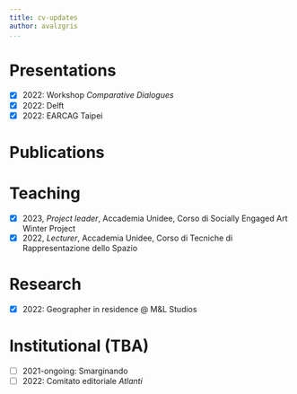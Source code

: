 ```yaml
---
title: cv-updates
author: avalzgris
...
```


# Presentations

- [x] 2022: Workshop *Comparative Dialogues*
- [x] 2022: Delft
- [x] 2022: EARCAG Taipei

# Publications

# Teaching

- [x] 2023, *Project leader*, Accademia Unidee,  Corso di Socially Engaged Art Winter Project
- [x] 2022, *Lecturer*, Accademia Unidee, Corso di Tecniche di Rappresentazione dello Spazio

# Research

- [x] 2022: Geographer in residence @ M&L Studios

# Institutional (TBA)

- [ ] 2021-ongoing: Smarginando
- [ ] 2022: Comitato editoriale *Atlanti*
